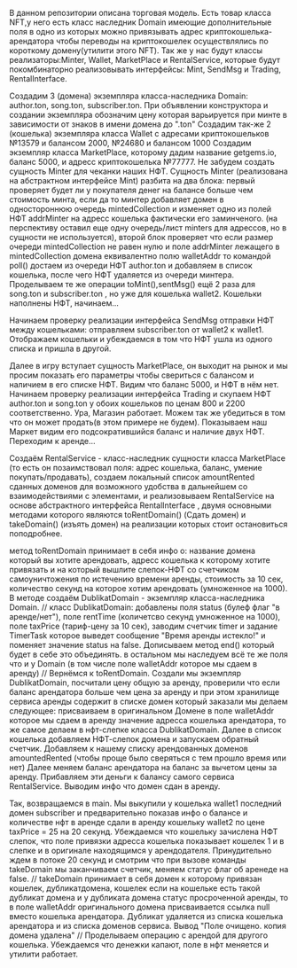В данном репозитории описана торговая модель. Есть товар класса NFT,у него есть класс наследник Domain имеющие дополнительные поля в одно из которых можно привязывать адрес криптокошелька-арендатора чтобы переводы на криптокошелек осуществлялись по короткому домену(утилити этого NFT). Так же у нас будут классы реализаторы:Minter, Wallet, MarketPlace и RentalService, которые будут покомбинаторно реализовывать интерфейсы: Mint, SendMsg и Trading, RentalInterface.

Создадим 3 (домена) экземпляра класса-наследника Domain: author.ton, song.ton, subscriber.ton. При объявлении конструктора и создании экземпляра обозначим цену которая варьируется при минте в зависимости от знаков в имени домена до ".ton"
Создадим так-же 2 (кошелька) экземпляра класса Wallet с адресами криптокошельков №13579 и балансом 2000, №24680 и балансом 1000
Создадим экземпляр класса MarketPlace, которому дадим название getgems.io, баланс 5000, и адресс криптокошелька №77777.
Не забудем создать сущность Minter для чеканки наших НФТ.
Сущность Minter (реализована на абстрактном интерфейсе Mint) разбита на два блока: первый проверяет будет ли у покупателя денег на балансе больше чем стоимость минта, если да то минтер добавляет домен в одностороннюю очередь mintedCollection и изменяет одно из полей НФТ addrMinter на адресс кошелька фактически его заминченого. (на перспективу оставил еще одну очередь/лист minters для адрессов, но в сущности не используется), второй блок проверяет что если размер очереди mintedCollection не равен нулю и поле addrMinter лежащего в mintedCollection домена еквивалентно полю walletAddr то командой poll() достаем из очереди НФТ author.ton и добавляем в список кошелька, после чего НФТ удаляется из очереди минтера.
Проделываем те же операции toMint(),sentMsg() ещё 2 раза для song.ton и subscriber.ton , но уже для кошелька wallet2. Кошельки наполнены НФТ, начинаем...

Начинаем проверку реализации интерфейса SendMsg отправки НФТ между кошельками: отправляем subscriber.ton от wallet2 к wallet1. Отображаем кошельки и убеждаемся в том что НФТ ушла из одного списка и пришла в другой.

Далее в игру вступает сущность MarketPlace, он выходит на рынок и мы просим показать его параметры чтобы свериться с балансом и наличием в его списке НФТ. Видим что баланс 5000, и НФТ в нём нет. Начинаем проверку реализации интерфейса Trading и скупаем НФТ author.ton и song.ton у обоих кошельков по ценам 800 и 2200 соответственно. Ура, Магазин работает. Можем так же убедиться в том что он может продать(в этом примере не будем).
Показываем наш Маркет видим его подсократившийся баланс и наличие двух НФТ. Переходим к аренде...

Создаём RentalService - класс-наследник сущности класса MarketPlace (то есть он позаимствовал поля: адрес кошелька, баланс, умение покупать/продавать), cоздаем локальный список amountRented сданных доменов для возможного удобства в дальнейшем со взаимодействиями с элементами, и реализовываем RentalService на основе абстрактного интерфейса RentalInterface , двумя основными методами которого являются toRentDomain() (Сдать домен) и takeDomain() (изъять домен) на реализации которых стоит остановиться поподробнее.

метод toRentDomain принимает в себя инфо о: название домена который вы хотите арендовать, адресс кошелька к которому хотите привязать и на который вышлите слепок-НФТ со счетчиком самоуничтожения по истечению времени аренды, cтоимость за 10 сек, количество секунд на которое хотим арендовать (умноженное на 1000). В методе создаём DublikatDomain - экземпляр класса-наследника Domain.
//
класс DublikatDomain: добавлены поля status (булеф флаг "в аренде/нет"), поле rentTime (количетсво секунд умноженное на 1000), поле taxPrice (тариф-цену за 10 сек), заводим счетчик timer и задание TimerTask которое выведет сообщение "Время аренды истекло!" и поменяет значение status на false. Дописываем метод end() который будет в себе это объединять. в остальном мы наследуем всё те же поля что и у Domain (в том числе поле walletAddr которое мы сдаем в аренду)
//
Вернёмся к toRentDomain. Создали мы экземпляр DublikatDomain, посчитали цену общую за аренду,
проверили что если баланс арендатора больше чем цена за аренду и при этом хранилище сервиса аренды содержит в списке домен который заказали мы делаем следующее: присваиваем в оригинальном Домене в поле walletAddr которое мы сдаем в аренду значение адресса кошелька арендатора, то же самое делаем в нфт-слепке класса DublikatDomain. Далее в список кошелька добавляем НФТ-слепок домена и запускаем обратный счетчик. Добавляем к нашему списку арендованных доменов amountedRented (чтобы проще было сверяться с тем прошло время или нет)
Далее меняем баланс арендатора на баланс за вычетом цены за аренду. Прибавляем эти деньги к балансу самого сервиса RentalService. Выводим инфо что домен сдан в аренду.

Так, возвращаемся в main. Мы выкупили у кошелька wallet1 последний домен subscriber и предварительно показав инфо о балансе и количестве нфт в аренде сдали в аренду кошельку wallet2 по цене taxPrice = 25 на 20 секунд. Убеждаемся что кошельку зачислена НФТ слепок, что поле привязки адресса кошелька показывает кошелек 1 и в слепке и в оригинале находящимся у арендодателя. Принудительно ждем в потоке 20 секунд и смотрим что при вызове команды takeDomain мы заканчиваем счетчик, меняем статус флаг об аренеде на false. 
// 
takeDomain принимает в себя домен к которому привязан кошелек, дубликатдомена, кошелек
если на кошельке есть такой дубликат домена и у дубликата домена статус просроченной аренды, то в поле walletAddr оригинального домена присваивается ссылка null вместо кошелька арендатора. Дубликат удаляется из списка кошелька арендатора и из списка доменов сервиса. Вывод "Поле очищено. копия домена удалена"
//
Проделываем операцию с арендой для другого кошелька.
Убеждаемся что денежки капают, поле в нфт меняется и утилити работает.

